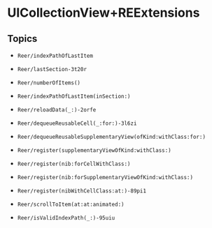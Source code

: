# UICollectionView+REExtensions

## Topics

- ``Reer/indexPathOfLastItem``

- ``Reer/lastSection-3t20r``

- ``Reer/numberOfItems()``

- ``Reer/indexPathOfLastItem(inSection:)``

- ``Reer/reloadData(_:)-2orfe``

- ``Reer/dequeueReusableCell(_:for:)-3l6zi``

- ``Reer/dequeueReusableSupplementaryView(ofKind:withClass:for:)``

- ``Reer/register(supplementaryViewOfKind:withClass:)``

- ``Reer/register(nib:forCellWithClass:)``

- ``Reer/register(nib:forSupplementaryViewOfKind:withClass:)``

- ``Reer/register(nibWithCellClass:at:)-89pi1``

- ``Reer/scrollToItem(at:at:animated:)``

- ``Reer/isValidIndexPath(_:)-95uiu``


